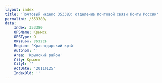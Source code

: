 ```yaml
---
layout: index
title: 'Почтовый индекс 353380: отделение почтовой связи Почты России'
permalink: /353380/
data:
    Index: 353380
    OPSName: Крымск
    OPSType: О
    OPSSubm: 353329
    Region: 'Краснодарский край'
    Autonom: ''
    Area: 'Крымский район'
    City: Крымск
    City1: ''
    ActDate: '20110125'
    IndexOld: ''
---
```

